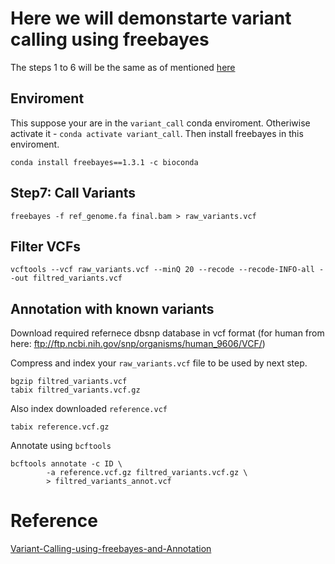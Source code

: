 # Here we will demonstarte variant calling using freebayes
The steps 1 to 6 will be the same as of mentioned [here](with_gatk.md)

## Enviroment
This suppose your are in the `variant_call` conda enviroment. Otheriwise activate it - `conda activate variant_call`.
Then install freebayes in this enviroment.
```
conda install freebayes==1.3.1 -c bioconda
```

## Step7: Call Variants
```
freebayes -f ref_genome.fa final.bam > raw_variants.vcf
```

## Filter VCFs
```
vcftools --vcf raw_variants.vcf --minQ 20 --recode --recode-INFO-all --out filtred_variants.vcf
```

## Annotation with known variants
Download required refernece dbsnp database in vcf format (for human from  here: ftp://ftp.ncbi.nih.gov/snp/organisms/human_9606/VCF/)

Compress and index your `raw_variants.vcf` file to be used by next step.
```
bgzip filtred_variants.vcf 
tabix filtred_variants.vcf.gz
```
Also index downloaded `reference.vcf`
```
tabix reference.vcf.gz
```
Annotate using `bcftools`
```
bcftools annotate -c ID \
        -a reference.vcf.gz filtred_variants.vcf.gz \
        > filtred_variants_annot.vcf
```


# Reference
[Variant-Calling-using-freebayes-and-Annotation](https://github.com/CBC-UCONN/Variant-Calling-using-freebayes-and-Annotation)
